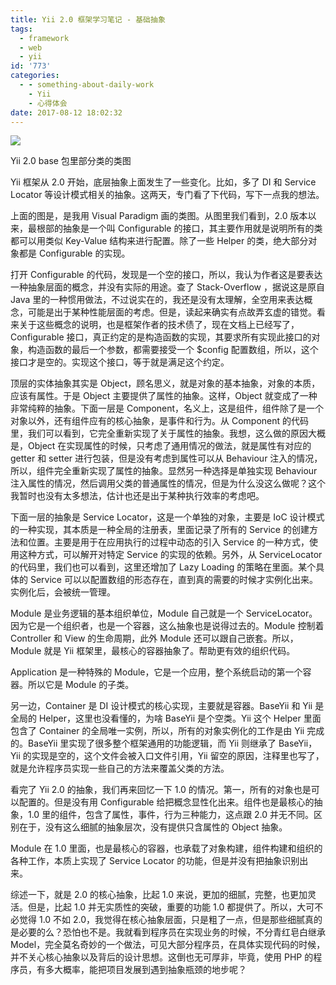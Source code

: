 ```yaml
---
title: Yii 2.0 框架学习笔记 - 基础抽象
tags:
  - framework
  - web
  - yii
id: '773'
categories:
  - - something-about-daily-work
    - Yii
    - 心得体会
date: 2017-08-12 18:02:32
---
```


[![](http://sexywp.com/wp-content/uploads/2017/08/yii2-abstraction@2x-1024x607.png)](http://sexywp.com/wp-content/uploads/2017/08/yii2-abstraction@2x.png)

Yii 2.0 base 包里部分类的类图

Yii 框架从 2.0 开始，底层抽象上面发生了一些变化。比如，多了 DI 和 Service Locator 等设计模式相关的抽象。这两天，专门看了下代码，写下一点我的想法。

上面的图是，是我用 Visual Paradigm 画的类图。从图里我们看到，2.0 版本以来，最根部的抽象是一个叫 Configurable 的接口，其主要作用就是说明所有的类都可以用类似 Key-Value 结构来进行配置。除了一些 Helper 的类，绝大部分对象都是 Configurable 的实现。
<!-- more -->
打开 Configurable 的代码，发现是一个空的接口，所以，我认为作者这是要表达一种抽象层面的概念，并没有实际的用途。查了 Stack-Overflow ，据说这是原自 Java 里的一种惯用做法，不过说实在的，我还是没有太理解，全空用来表达概念，可能是出于某种性能层面的考虑。但是，读起来确实有点故弄玄虚的错觉。看来关于这些概念的说明，也是框架作者的技术债了，现在文档上已经写了，Configurable 接口，真正约定的是构造函数的实现，其要求所有实现此接口的对象，构造函数的最后一个参数，都需要接受一个 $config 配置数组，所以，这个接口才是空的。实现这个接口，等于就是满足这个约定。

顶层的实体抽象其实是 Object，顾名思义，就是对象的基本抽象，对象的本质，应该有属性。于是 Object 主要提供了属性的抽象。这样，Object 就变成了一种非常纯粹的抽象。下面一层是 Component，名义上，这是组件，组件除了是一个对象以外，还有组件应有的核心抽象，是事件和行为。从 Component 的代码里，我们可以看到，它完全重新实现了关于属性的抽象。我想，这么做的原因大概是，Object 在实现属性的时候，只考虑了通用情况的做法，就是属性有对应的 getter 和 setter 进行包装，但是没有考虑到属性可以从 Behaviour 注入的情况，所以，组件完全重新实现了属性的抽象。显然另一种选择是单独实现 Behaviour 注入属性的情况，然后调用父类的普通属性的情况，但是为什么没这么做呢？这个我暂时也没有太多想法，估计也还是出于某种执行效率的考虑吧。

下面一层的抽象是 Service Locator，这是一个单独的对象，主要是 IoC 设计模式的一种实现，其本质是一种全局的注册表，里面记录了所有的 Service 的创建方法和位置。主要是用于在应用执行的过程中动态的引入 Service 的一种方式，使用这种方式，可以解开对特定 Service 的实现的依赖。另外，从 ServiceLocator 的代码里，我们也可以看到，这里还增加了 Lazy Loading 的策略在里面。某个具体的 Service 可以以配置数组的形态存在，直到真的需要的时候才实例化出来。实例化后，会被统一管理。

Module 是业务逻辑的基本组织单位，Module 自己就是一个 ServiceLocator。因为它是一个组织者，也是一个容器，这么抽象也是说得过去的。Module 控制着 Controller 和 View 的生命周期，此外 Module 还可以跟自己嵌套。所以，Module 就是 Yii 框架里，最核心的容器抽象了。帮助更有效的组织代码。

Application 是一种特殊的 Module，它是一个应用，整个系统启动的第一个容器。所以它是 Module 的子类。

另一边，Container 是 DI 设计模式的核心实现，主要就是容器。BaseYii 和 Yii 是全局的 Helper，这里也没看懂的，为啥 BaseYii 是个空类。Yii 这个 Helper 里面包含了 Container 的全局唯一实例，所以，所有的对象实例化的工作是由 Yii 完成的。BaseYii 里实现了很多整个框架通用的功能逻辑，而 Yii 则继承了 BaseYii，Yii 的实现是空的，这个文件会被入口文件引用，Yii 留空的原因，注释里也写了，就是允许程序员实现一些自己的方法来覆盖父类的方法。

看完了 Yii 2.0 的抽象，我们再来回忆一下 1.0 的情况。第一，所有的对象也是可以配置的。但是没有用 Configurable 给把概念显性化出来。组件也是最核心的抽象，1.0 里的组件，包含了属性，事件，行为三种能力，这点跟 2.0 并无不同。区别在于，没有这么细腻的抽象层次，没有提供只含属性的 Object 抽象。

Module 在 1.0 里面，也是最核心的容器，也承载了对象构建，组件构建和组织的各种工作，本质上实现了 Service Locator 的功能，但是并没有把抽象识别出来。

综述一下，就是 2.0 的核心抽象，比起 1.0 来说，更加的细腻，完整，也更加灵活。但是，比起 1.0 并无实质性的突破，重要的功能 1.0 都提供了。所以，大可不必觉得 1.0 不如 2.0，我觉得在核心抽象层面，只是粗了一点，但是那些细腻真的是必要的么？恐怕也不是。我就看到程序员在实现业务的时候，不分青红皂白继承 Model，完全莫名奇妙的一个做法，可见大部分程序员，在具体实现代码的时候，并不关心核心抽象以及背后的设计思想。这倒也无可厚非，毕竟，使用 PHP 的程序员，有多大概率，能把项目发展到遇到抽象瓶颈的地步呢？